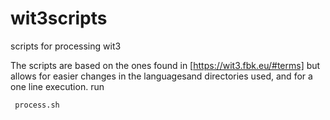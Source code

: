 # wit3scripts
scripts for processing wit3

The scripts are based on the ones found in [https://wit3.fbk.eu/#terms] but allows for easier changes in the languagesand directories used, and for a one line execution.
run

``` process.sh```
